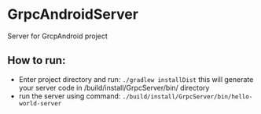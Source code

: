 # GrpcAndroidServer
Server for GrcpAndroid project


## How to run:

 - Enter project directory and run:
   `./gradlew installDist`
   this will generate your server code in /build/install/GrpcServer/bin/ directory
 - run the server using command:
   `./build/install/GrpcServer/bin/hello-world-server`


